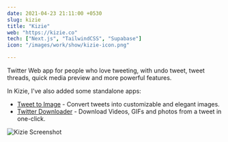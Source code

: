 ```yaml
---
date: 2021-04-23 21:11:00 +0530
slug: kizie
title: "Kizie"
web: "https://kizie.co"
tech: ["Next.js", "TailwindCSS", "Supabase"]
icon: "/images/work/show/kizie-icon.png"

---
```



Twitter Web app for people who love tweeting, with undo tweet, tweet threads, quick media preview and more powerful features.

In Kizie, I've also added some standalone apps:

- [Tweet to Image](https://kizie.co/tools/twitter-image) - Convert tweets into customizable and elegant images.
- [Twitter Downloader](https://kizie.co/tools/twitter-downloader) - Download Videos, GIFs and photos from a tweet in one-click.

![Kizie Screenshot](/images/work/show/kizie-app.png)